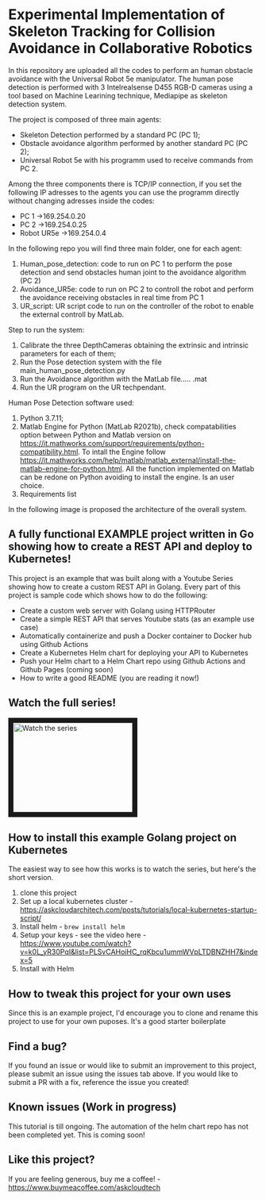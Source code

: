 # Experimental Implementation of Skeleton Tracking for Collision Avoidance in Collaborative Robotics

In this repository are uploaded all the codes to perform an human obstacle avoidance with the Universal Robot 5e manipulator. The human pose detection is performed with 3 Intelrealsense D455 RGB-D cameras using a tool based on Machine Learining technique,
Mediapipe as skeleton detection system.

The project is composed of three main agents:
- Skeleton Detection performed by a standard PC (PC 1);
- Obstacle avoidance algorithm performed by another standard PC (PC 2);
- Universal Robot 5e with his programm used to receive commands from PC 2.

Among the three components there is TCP/IP connection, if you set the following IP adresses to the agents you can use the programm directly without changing adresses inside the codes:
- PC 1 ->169.254.0.20
- PC 2 ->169.254.0.25
- Robot UR5e ->169.254.0.4

In the following repo you will find three main folder, one for each agent:
1. Human_pose_detection: code to run on PC 1 to perform the pose detection and send obstacles human joint to the avoidance algorithm (PC 2)
2. Avoidance_UR5e: code to run on PC 2 to controll the robot and perform the avoidance receiving obstacles in real time from PC 1
3. UR_script: UR script code to run on the controller of the robot to enable the external controll by MatLab.

Step to run the system:
1. Calibrate the three DepthCameras obtaining the extrinsic and intrinsic parameters for each of them;
2. Run the Pose detection system with the file main_human_pose_detection.py
3. Run the Avoidance algorithm with the MatLab file..... .mat
4. Run the UR program on the UR techpendant.

Human Pose Detection software used:
1. Python 3.7.11;
2. Matlab Engine for Python (MatLab R2021b), check compatabilities option between Python and Matlab version on https://it.mathworks.com/support/requirements/python-compatibility.html.
   To intall the Engine follow https://it.mathworks.com/help/matlab/matlab_external/install-the-matlab-engine-for-python.html. All the function implemented on Matlab can be redone on Python avoiding to install the engine. Is an user choice.
4. Requirements list

In the following image is proposed the architecture of the overall system.


   





## A fully functional EXAMPLE project written in Go showing how to create a REST API and deploy to Kubernetes!

This project is an example that was built along with a Youtube Series showing how to create a custom REST API in Golang. Every part of this project is sample code which shows how to do the following:

- Create a custom web server with Golang using HTTPRouter
- Create a simple REST API that serves Youtube stats (as an example use case)
- Automatically containerize and push a Docker container to Docker hub using Github Actions
- Create a Kubernetes Helm chart for deploying your API to Kubernetes
- Push your Helm chart to a Helm Chart repo using Github Actions and Github Pages (coming soon)
- How to write a good README (you are reading it now!)

## Watch the full series!

<a href="https://www.youtube.com/playlist?list=PLSvCAHoiHC_rqKbcu1ummWVpLTDBNZHH7" target="_blank">
<img src="http://img.youtube.com/vi/SiGxu2N9ndU/mqdefault.jpg" alt="Watch the series" width="240" height="180" border="10" />
</a>

## How to install this example Golang project on Kubernetes

The easiest way to see how this works is to watch the series, but here's the short version.

1. clone this project
2. Set up a local kubernetes cluster - https://askcloudarchitech.com/posts/tutorials/local-kubernetes-startup-script/
3. Install helm - `brew install helm`
4. Setup your keys - see the video here - https://www.youtube.com/watch?v=k0L_yR30PqI&list=PLSvCAHoiHC_rqKbcu1ummWVpLTDBNZHH7&index=5
5. Install with Helm

## How to tweak this project for your own uses

Since this is an example project, I'd encourage you to clone and rename this project to use for your own puposes. It's a good starter boilerplate

## Find a bug?

If you found an issue or would like to submit an improvement to this project, please submit an issue using the issues tab above. If you would like to submit a PR with a fix, reference the issue you created!

## Known issues (Work in progress)

This tutorial is till ongoing. The automation of the helm chart repo has not been completed yet. This is coming soon!

## Like this project?

If you are feeling generous, buy me a coffee! - https://www.buymeacoffee.com/askcloudtech
